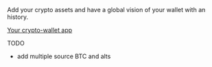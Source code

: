 Add your crypto assets and have a global vision of your wallet with an history.

[Your crypto-wallet app](https://crypto-wallet.netlify.app)

TODO

- add multiple source BTC and alts
